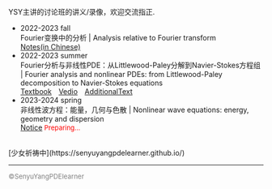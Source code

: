 <style>
.bjimg{
  position: fixed;
  top: 0;
  left: 0;
  width:100%;
height:100%;
min-width: 1000px;
z-index:-10;
zoom: 1;
  background-image: url(https://upload.thwiki.cc/thumb/7/7f/Phantasticall_sound_finder%E5%B0%81%E9%9D%A2.jpg/673px-Phantasticall_sound_finder%E5%B0%81%E9%9D%A2.jpg?20140109033903);
  background-repeat: no-repeat;
  background-size: contain;
  background-position: center 0;
  opacity: 0.3;
  }
</style>
<head>    
<script src="https://cdn.mathjax.org/mathjax/latest/MathJax.js?config=TeX-AMS-MML_HTMLorMML" type="text/javascript"></script>
<script type="text/x-mathjax-config">
MathJax.Hub.Config({
        tex2jax: {
        skipTags: ['script', 'noscript', 'style', 'textarea', 'pre'],
        inlineMath: [['$','$']]
        }
});
</script>
</head>
<div class="bjimg"></div>

YSY主讲的讨论班的讲义/录像，欢迎交流指正.

- 2022-2023 fall<br/>
  Fourier变换中的分析 | Analysis relative to Fourier transform<br/>
  [Notes(in Chinese)](https://maths.whu.edu.cn/__local/8/3A/29/E666F656D3A1BB0F6CC873EAA90_780F196C_17408F.pdf)<br/>
- 2022-2023 summer<br/>
  Fourier分析与非线性PDE：从Littlewood-Paley分解到Navier-Stokes方程组 | Fourier analysis and nonlinear PDEs: from Littlewood-Paley 
  decomposition to Navier-Stokes equations<br/>
   [Textbook](https://perso.math.u-pem.fr/danchin.raphael/cours/courschine.pdf)&emsp;[Vedio](https://space.bilibili.com/693415657/channel/collectiondetail?sid=1755542)&emsp;[AdditionalText](https://www.bilibili.com/read/cv27084665/)
- 2023-2024 spring<br/>
   非线性波方程：能量，几何与色散 | Nonlinear wave equations: energy, geometry and dispersion<br/>
   [Notice](https://raw.githubusercontent.com/SenyuYangPDELearner/SenyuYangPDELearner.github.io/main/images/WHU2024seminar.pdf)    <font size="2" color="red">Preparing...</font>

<br/>
[少女祈祷中](https://senyuyangpdelearner.github.io/)

***

<font size="2" color="grey">&copy;SenyuYangPDElearner</font>
